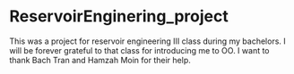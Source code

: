 # ReservoirEnginering_project
This was a project for reservoir engineering III class during my bachelors. I will be forever grateful to that class for introducing me to OO. I want to thank Bach Tran and Hamzah Moin for their help.

